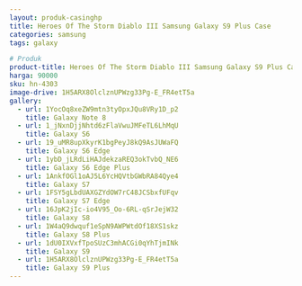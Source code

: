 ```yaml
---
layout: produk-casinghp
title: Heroes Of The Storm Diablo III Samsung Galaxy S9 Plus Case
categories: samsung
tags: galaxy

# Produk
product-title: Heroes Of The Storm Diablo III Samsung Galaxy S9 Plus Case
harga: 90000
sku: hn-4303
image-drive: 1H5ARX8OlclznUPWzg33Pg-E_FR4etT5a
gallery:
  - url: 1YocOq8xeZW9mtn3tyOpxJQu8VRy1D_p2
    title: Galaxy Note 8
  - url: 1_jNxnDjjNhtd6zFlaVwuJMFeTL6LhMqU
    title: Galaxy S6
  - url: 19_uMR8upXkyrK1bgPeyJ8kQ9AsJUWaFQ
    title: Galaxy S6 Edge
  - url: 1ybD_jLRdLiHAJdekzaREQ3okTvbQ_NE6
    title: Galaxy S6 Edge Plus
  - url: 1AnkfOGl1oAJ5L6YcHQVtbGWbRA84Qye4
    title: Galaxy S7
  - url: 1FSY5gLbdUAXGZYdOW7rC48JCSbxfUFqv
    title: Galaxy S7 Edge
  - url: 16JpK2jIc-io4V95_Oo-6RL-qSrJejW32
    title: Galaxy S8
  - url: 1W4aQ9dwquf1eSpN9AWPWtdOf18XS1skz
    title: Galaxy S8 Plus
  - url: 1dU0IXVxfTpoSUzC3mhACGi0qYhTjmINk
    title: Galaxy S9
  - url: 1H5ARX8OlclznUPWzg33Pg-E_FR4etT5a
    title: Galaxy S9 Plus
---
```

